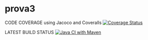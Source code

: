# prova3

CODE COVERAGE using Jacoco and Coveralls
[![Coverage Status](https://coveralls.io/repos/github/cvallott/prova24/badge.svg?branch=develop)](https://coveralls.io/github/cvallott/prova24?branch=develop)

LATEST BUILD STATUS
[![Java CI with Maven](https://github.com/cvallott/prova24/actions/workflows/build.yml/badge.svg?branch=main)](https://github.com/cvallott/prova24/actions/workflows/build.yml)
